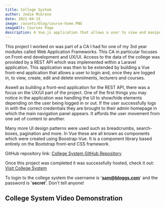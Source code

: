 ```yaml
---
title: College System
author: Jodie McGrane
date: 2021-04-15
image: /assets/blog/course-home.PNG
imageAlt: Courses Page
description: A Vue.js application that allows a user to view and manipulate data about courses, lecturers and enrolments at a college.
---
```


This project I worked on was part of a CA I had for one of my 3rd year modules called Web Application Frameworks. This CA in particular focuses on Front-end development and UX/UI. Access to the data of the college was provided by a REST API which was implemented within a Laravel application. This application was then to be extended by building a Vue front-end application that allows a user to login and, once they are logged in, to view, create, edit and delete enrolments, lecturers and courses.

Aswell as building a front-end application for the REST API, there was a focus on the UX/UI part of the project. One of the first things you may notice in the application was handling the UI to show/hide elements depending on the user being logged in or out. If the user successfully logs in with the correct credentials they are brought to their admin homepage in which the main navigation panel appears. It affords the user movement from one set of content to another. 

Many more UI design patterns were used such as breadcrumbs, search-boxes, pagination and more. In Vue these are all known as components which were created using Boostrap-Vue. It is a component library based entirely on the Bootstrap front-end CSS framework.

GitHub repository link: <a href="https://github.com/jodiemcgrane/college-vue">College System GitHub Repository</a>

Once this project was completed it was successfully hosted, check it out: <a href="https://college-vue-jodie.web.app/">Visit College System</a>

To login to the college system the username is '<b>sam@bloggs.com</b>' and the password is '<b>secret</b>'. Don't tell anyone!

<h2>College System Video Demonstration</h2>